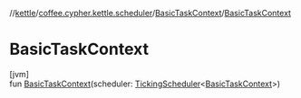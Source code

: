 //[kettle](../../../index.md)/[coffee.cypher.kettle.scheduler](../index.md)/[BasicTaskContext](index.md)/[BasicTaskContext](-basic-task-context.md)

# BasicTaskContext

[jvm]\
fun [BasicTaskContext](-basic-task-context.md)(scheduler: [TickingScheduler](../-ticking-scheduler/index.md)<[BasicTaskContext](index.md)>)
